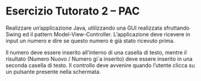 # Esercizio Tutorato 2 – PAC

Realizzare un’applicazione Java, utilizzando una GUI realizzata sfruttando Swing ed il pattern Model-View-Controller. 
L’applicazione deve ricevere in input un numero e dire se questo numero è già stato ricevuto prima.

Il numero deve essere inserito all’interno di una casella di testo, mentre il risultato (Numero Nuovo / Numero gi`a inserito) deve essere inserito in una seconda casella di testo. 
Il controllo deve avvenire quando l’utente clicca su un pulsante presente nella schermata.
